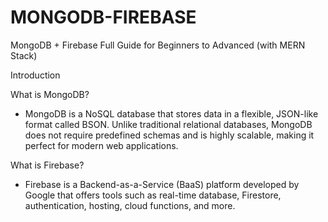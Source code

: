 # MONGODB-FIREBASE

MongoDB + Firebase Full Guide for Beginners to Advanced (with MERN Stack)

Introduction

What is MongoDB?

- MongoDB is a NoSQL database that stores data in a flexible, JSON-like format called BSON. Unlike traditional relational databases, MongoDB does not require predefined schemas and is highly scalable, making it perfect for modern web applications.

What is Firebase?

- Firebase is a Backend-as-a-Service (BaaS) platform developed by Google that offers tools such as real-time database, Firestore, authentication, hosting, cloud functions, and more.
